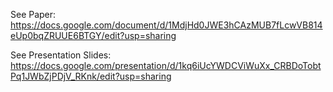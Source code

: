 See Paper: https://docs.google.com/document/d/1MdjHd0JWE3hCAzMUB7fLcwVB814eUp0bqZRUUE6BTGY/edit?usp=sharing

See Presentation Slides: https://docs.google.com/presentation/d/1kq6iUcYWDCViWuXx_CRBDoTobtPq1JWbZjPDjV_RKnk/edit?usp=sharing
